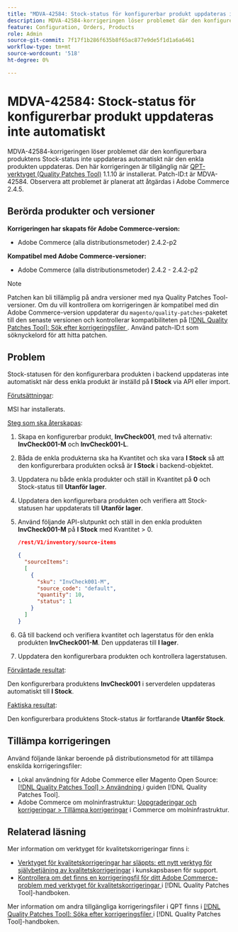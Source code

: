 ```yaml
---
title: "MDVA-42584: Stock-status för konfigurerbar produkt uppdateras inte automatiskt"
description: MDVA-42584-korrigeringen löser problemet där den konfigurerbara produktens Stock-status inte uppdateras automatiskt när den enkla produkten uppdateras. Den här korrigeringen är tillgänglig när [QPT-verktyget (Quality Patches Tool)](https://experienceleague.adobe.com/sv/docs/commerce-knowledge-base/kb/announcements/commerce-announcements/magento-quality-patches-released-new-tool-to-self-serve-quality-patches) 1.1.10 är installerat. Patch-ID:t är MDVA-42584. Observera att problemet är planerat att åtgärdas i Adobe Commerce 2.4.5.
feature: Configuration, Orders, Products
role: Admin
source-git-commit: 7f17f1b286f635b8f65ac877e9de5f1d1a6a6461
workflow-type: tm+mt
source-wordcount: '518'
ht-degree: 0%

---
```


# MDVA-42584: Stock-status för konfigurerbar produkt uppdateras inte automatiskt

MDVA-42584-korrigeringen löser problemet där den konfigurerbara produktens Stock-status inte uppdateras automatiskt när den enkla produkten uppdateras. Den här korrigeringen är tillgänglig när [QPT-verktyget (Quality Patches Tool)](https://experienceleague.adobe.com/sv/docs/commerce-knowledge-base/kb/announcements/commerce-announcements/magento-quality-patches-released-new-tool-to-self-serve-quality-patches) 1.1.10 är installerat. Patch-ID:t är MDVA-42584. Observera att problemet är planerat att åtgärdas i Adobe Commerce 2.4.5.

## Berörda produkter och versioner

**Korrigeringen har skapats för Adobe Commerce-version:**

* Adobe Commerce (alla distributionsmetoder) 2.4.2-p2

**Kompatibel med Adobe Commerce-versioner:**

* Adobe Commerce (alla distributionsmetoder) 2.4.2 - 2.4.2-p2

>[!NOTE]
>
>Patchen kan bli tillämplig på andra versioner med nya Quality Patches Tool-versioner. Om du vill kontrollera om korrigeringen är kompatibel med din Adobe Commerce-version uppdaterar du `magento/quality-patches`-paketet till den senaste versionen och kontrollerar kompatibiliteten på [[!DNL Quality Patches Tool]: Sök efter korrigeringsfiler ](https://experienceleague.adobe.com/sv/docs/commerce-knowledge-base/kb/announcements/commerce-announcements/magento-quality-patches-released-new-tool-to-self-serve-quality-patches). Använd patch-ID:t som söknyckelord för att hitta patchen.

## Problem

Stock-statusen för den konfigurerbara produkten i backend uppdateras inte automatiskt när dess enkla produkt är inställd på **I Stock** via API eller import.

<u>Förutsättningar</u>:

MSI har installerats.

<u>Steg som ska återskapas</u>:

1. Skapa en konfigurerbar produkt, **InvCheck001**, med två alternativ: **InvCheck001-M** och **InvCheck001-L**.
1. Båda de enkla produkterna ska ha Kvantitet och ska vara **I Stock** så att den konfigurerbara produkten också är **I Stock** i backend-objektet.
1. Uppdatera nu både enkla produkter och ställ in Kvantitet på **0** och Stock-status till **Utanför lager**.
1. Uppdatera den konfigurerbara produkten och verifiera att Stock-statusen har uppdaterats till **Utanför lager**.
1. Använd följande API-slutpunkt och ställ in den enkla produkten **InvCheck001-M** på **I Stock** med Kvantitet > 0.

   ```JSON
   /rest/V1/inventory/source-items
   
   {
     "sourceItems":
     [
       {
         "sku": "InvCheck001-M",
         "source_code": "default",
         "quantity": 10,
         "status": 1
       }
     ]
   }
   ```

1. Gå till backend och verifiera kvantitet och lagerstatus för den enkla produkten **InvCheck001-M**. Den uppdateras till **I lager**.
1. Uppdatera den konfigurerbara produkten och kontrollera lagerstatusen.

<u>Förväntade resultat</u>:

Den konfigurerbara produktens **InvCheck001** i serverdelen uppdateras automatiskt till **I Stock**.

<u>Faktiska resultat</u>:

Den konfigurerbara produktens Stock-status är fortfarande **Utanför Stock**.

## Tillämpa korrigeringen

Använd följande länkar beroende på distributionsmetod för att tillämpa enskilda korrigeringsfiler:

* Lokal användning för Adobe Commerce eller Magento Open Source: [[!DNL Quality Patches Tool] > Användning ](/help/tools/quality-patches-tool/usage.md) i guiden [!DNL Quality Patches Tool].
* Adobe Commerce om molninfrastruktur: [Uppgraderingar och korrigeringar > Tillämpa korrigeringar](https://experienceleague.adobe.com/docs/commerce-cloud-service/user-guide/develop/upgrade/apply-patches.html?lang=sv-SE) i Commerce om molninfrastruktur.

## Relaterad läsning

Mer information om verktyget för kvalitetskorrigeringar finns i:

* [Verktyget för kvalitetskorrigeringar har släppts: ett nytt verktyg för självbetjäning av kvalitetskorrigeringar](https://experienceleague.adobe.com/sv/docs/commerce-knowledge-base/kb/announcements/commerce-announcements/magento-quality-patches-released-new-tool-to-self-serve-quality-patches) i kunskapsbasen för support.
* [Kontrollera om det finns en korrigeringsfil för ditt Adobe Commerce-problem med verktyget för kvalitetskorrigeringar ](/help/tools/quality-patches-tool/patches-available-in-qpt/check-patch-for-magento-issue-with-magento-quality-patches.md) i [!DNL Quality Patches Tool]-handboken.

Mer information om andra tillgängliga korrigeringsfiler i QPT finns i [[!DNL Quality Patches Tool]: Söka efter korrigeringsfiler ](https://experienceleague.adobe.com/tools/commerce-quality-patches/index.html?lang=sv-SE) i [!DNL Quality Patches Tool]-handboken.
